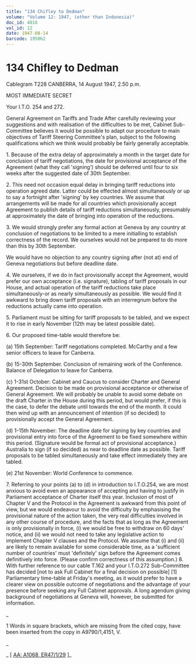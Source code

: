 ```yaml
---
title: "134 Chifley to Dedman"
volume: "Volume 12: 1947, (other than Indonesia)"
doc_id: 4816
vol_id: 12
date: 1947-08-14
barcode: 195062
---
```


# 134 Chifley to Dedman

Cablegram T228 CANBERRA, 14 August 1947, 2.50 p.m.

MOST IMMEDIATE SECRET

Your I.T.O. 254 and 272.

General Agreement on Tariffs and Trade After carefully reviewing your suggestions and with realisation of the difficulties to be met, Cabinet Sub-Committee believes it would be possible to adapt our procedure to main objectives of Tariff Steering Committee's plan, subject to the following qualifications which we think would probably be fairly generally acceptable.

1\. Because of the extra delay of approximately a month in the target date for conclusion of tariff negotiations, the date for provisional acceptance of the Agreement (what they call 'signing') should be deferred until four to six weeks after the suggested date of 30th September.

2\. This need not occasion equal delay in bringing tariff reductions into operation agreed date. Latter could be effected almost simultaneously or up to say a fortnight after 'signing' by key countries. We assume that arrangements will be made for all countries which provisionally accept Agreement to publish details of tariff reductions simultaneously, presumably at approximately the date of bringing into operation of the reductions.

3\. We would strongly prefer any formal action at Geneva by any country at conclusion of negotiations to be limited to a mere initialling to establish correctness of the record. We ourselves would not be prepared to do more than this by 30th September.

We would have no objection to any country signing after (not at) end of Geneva negotiations but before deadline date.

4\. We ourselves, if we do in fact provisionally accept the Agreement, would prefer our own acceptance (i.e. signature), tabling of tariff proposals in our House, and actual operation of the tariff reductions take place simultaneously-or as nearly simultaneously as possible. We would find it awkward to bring down tariff proposals with an interregnum before the reductions actually came into operation.

5\. Parliament must be sitting for tariff proposals to be tabled, and we expect it to rise in early November (12th may be latest possible date).

6\. Our proposed time-table would therefore be:

(a) 15th September: Tariff negotiations completed. McCarthy and a few senior officers to leave for Canberra.

(b) 15-30th September. Conclusion of remaining work of the Conference. Balance of Delegation to leave for Canberra.

(c) 1-31st October: Cabinet and Caucus to consider Charter and General Agreement. Decision to be made on provisional acceptance or otherwise of General Agreement. We will probably be unable to avoid some debate on the draft Charter in the House during this period, but would prefer, if this is the case, to defer the debate until towards the end of the month. It could then wind up with an announcement of intention (if so decided) to provisionally accept the General Agreement.

(d) 1-15th November: The deadline date for signing by key countries and provisional entry into force of the Agreement to be fixed somewhere within this period. (Signature would be formal act of provisional acceptance.) Australia to sign (if so decided) as near to deadline date as possible. Tariff proposals to be tabled simultaneously and take effect immediately they are tabled.

(e) 21st November: World Conference to commence.

7\. Referring to your points (a) to (d) in introduction to I.T.O.254, we are most anxious to avoid even an appearance of accepting and having to justify in Parliament acceptance of Charter itself this year. Inclusion of most of Chapter V and the Protocol in the Agreement is awkward from this point of view, but we would endeavour to avoid the difficulty by emphasising the provisional nature of the action taken, the very real difficulties involved in any other course of procedure, and the facts that as long as the Agreement is only provisionally in force, (i) we would be free to withdraw on 60 days' notice, and (ii) we would not need to take any legislative action to implement Chapter V clauses and the Protocol. We assume that (i) and (ii) are likely to remain available for some considerable time, as a 'sufficient number of countries' must 'definitely' sign before the Agreement comes definitively into force. (Please confirm correctness of this assumption.) 8. With further reference to our cable T.162 and your I.T.O.272 Sub-Committee has decided [not to ask Full Cabinet for a final decision on possible] [1] Parliamentary time-table at Friday's meeting, as it would prefer to have a clearer view on possible outcome of negotiations and the advantage of your presence before seeking any Full Cabinet approvals. A long agendum giving background of negotiations at Geneva will, however, be submitted for information.

_

1 Words in square brackets, which are missing from the cited copy, have been inserted from the copy in A9790/1,4151, V.

_

_ [ [AA: A1068, ER47/1/29](http://www.naa.gov.au/cgi-bin/Search?O=I&Number=195062) ]_
